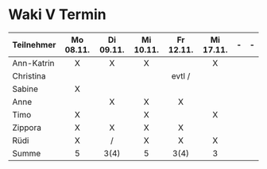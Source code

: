# Waki V Termin

| Teilnehmer | Mo 08.11. | Di 09.11. | Mi 10.11. | Fr 12.11. | Mi 17.11.| - | -
| --- | :---: | :---: | :---: | :---: | :---: | :---: | :---: | 
| Ann-Katrin |  X  |  X  |  X  |    |  X  |    |    |    |    
| Christina |    |    |    | evtl /  |    |    |    |    |    
| Sabine |  X   |     |      |     |     |     |     |     |     
| Anne |    |  X  |  X  |  X  |    |    |    |    |    
| Timo |  X  |    |  X  |    |  X  |    |    |    |    
| Zippora |  X  |  X  |  X  |  X  |    |    |    |    |    
| Rüdi |  X  |  /  |  X  |  X  |  X  |    |    |    |    
| Summe | 5 | 3(4) | 5 | 3(4) | 3 |    |    |    |    
